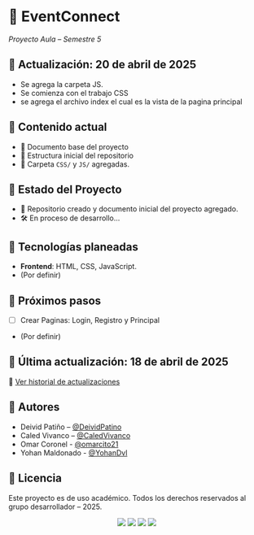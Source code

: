 # 🎉 EventConnect  
_Proyecto Aula – Semestre 5_

## 📅 Actualización: 20 de abril de 2025
- Se agrega la carpeta JS.
- Se comienza con el trabajo CSS
- se agrega el archivo index el cual es la vista de la pagina principal
  

## 📂 Contenido actual
- 📄 Documento base del proyecto 
- 📁 Estructura inicial del repositorio
- 📁 Carpeta `CSS/` y `JS/` agregadas.

## 📁 Estado del Proyecto
- 🚀 Repositorio creado y documento inicial del proyecto agregado.
- 🛠️ En proceso de desarrollo...

## 🧠 Tecnologías planeadas
- **Frontend**: HTML, CSS, JavaScript.
- (Por definir)

## 📌 Próximos pasos
- [ ] Crear Paginas: Login, Registro y Principal
- (Por definir)
  

## 📅 Última actualización: 18 de abril de 2025
📘 [Ver historial de actualizaciones](CHANGELOG.md)

## 👥 Autores
- Deivid Patiño – [@DeividPatino](https://github.com/DeividPatino)
- Caled Vivanco – [@CaledVivanco](https://github.com/CaledVivanco)
- Omar Coronel - [@omarcito21](https://github.com/omarcito21)
- Yohan Maldonado - [@YohanDvl](https://github.com/YohanDvl)

## 🧾 Licencia
Este proyecto es de uso académico. Todos los derechos reservados al grupo desarrollador – 2025.

<p align="center">
  <img src="https://img.shields.io/badge/HTML5-E34F26?logo=html5&logoColor=white" />
  <img src="https://img.shields.io/badge/GitHub-181717?logo=github&logoColor=white" />
  <img src="https://img.shields.io/badge/CSS3-1572B6?logo=css3&logoColor=white" />
  <img src="https://img.shields.io/badge/JavaScript-F7DF1E?logo=javascript&logoColor=black" />
</p>

